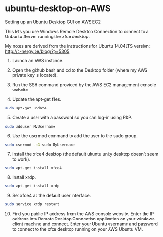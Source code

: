 # ubuntu-desktop-on-AWS
Setting up an Ubuntu Desktop GUI on AWS EC2

This lets you use Windows Remote Desktop Connection to connect to a Unbuntu Server running the xfce desktop.

My notes are derived from the instructions for Ubuntu 14.04LTS version: http://c-nergy.be/blog/?p=5305


1.  Launch an AWS instance. 
2.  Open the github bash and cd to the Desktop folder (where my AWS private key is located).
3.  Run the SSH command provided by the AWS EC2 management console website.

4.  Update the apt-get files.
```bash 
sudo apt-get update
```

5.  Create a user with a password so you can log-in using RDP.
```bash 
sudo adduser MyUsername
```

6.  Use the usermod command to add the user to the sudo group.
```bash 
sudo usermod -aG sudo MyUsername
```

7.  install the xfce4 desktop (the default ubuntu unity desktop doesn't seem to work).
```bash 
sudo apt-get install xfce4
```

8.  Install xrdp.
```bash 
sudo apt-get install xrdp
```

9.  Set xfce4 as the default user interface.
```bash echo xfce4-session >~/.xsession
sudo service xrdp restart
```

10.  Find you public IP address from the AWS console website.  Enter the IP address into Remote Desktop Connection application on your windows client machine and connect.  Enter your Ubuntu username and password to connect to the xfce desktop running on your AWS Ubuntu VM. 

